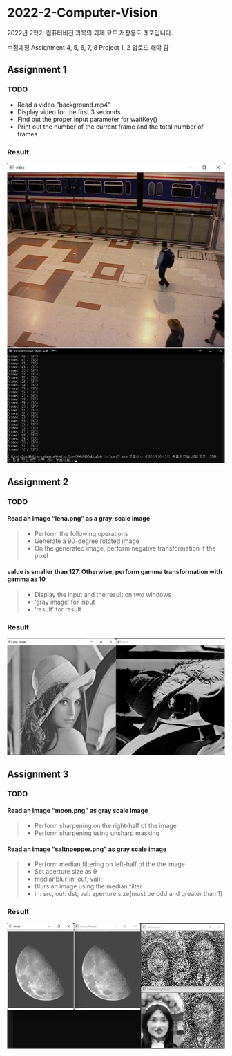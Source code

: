 # 2022-2-Computer-Vision
2022년 2학기 컴퓨터비전 과목의 과제 코드 저장용도 레포입니다.

수정예정
Assignment 4, 5, 6, 7, 8
Project 1, 2
업로드 해야 함

## Assignment 1
### TODO
- Read a video "background.mp4"  
- Display video for the first 3 seconds  
- Find out the proper input parameter for waitKey()  
- Print out the number of the current frame and the total number of frames

### Result
![Assignment1](https://github.com/Jeremy-0204/2022-2-Computer-Vision/blob/main/Results_Screenshots/Assignment1_result1.png)
![Assignment1](https://github.com/Jeremy-0204/2022-2-Computer-Vision/blob/main/Results_Screenshots/Assignment1_result2.png)

## Assignment 2
### TODO
#### Read an image “lena.png” as a gray-scale image
> - Perform the following operations  
> - Generate a 90-degree rotated image
> - On the generated image, perform negative transformation if the pixel 

#### value is smaller than 127. Otherwise, perform gamma transformation with gamma as 10
> - Display the input and the result on two windows
> - ‘gray image’ for input
> - ‘result’ for result

### Result
![Assignment2](https://github.com/Jeremy-0204/2022-2-Computer-Vision/blob/main/Results_Screenshots/Assignment2_result.png)

## Assignment 3
### TODO
#### Read an image “moon.png” as gray scale image
> - Perform sharpening on the right-half of the image
> - Perform sharpening using unsharp masking  

#### Read an image “saltnpepper.png” as gray scale image
> - Perform median filtering on left-half of the the image
> - Set aperture size as 9 
> - medianBlur(in, out, val);
> - Blurs an image using the median filter
> - in: src, out: dst, val: aperture size(must be odd and greater than 1)

### Result
![Assignment3](https://github.com/Jeremy-0204/2022-2-Computer-Vision/blob/main/Results_Screenshots/Assignment3_result.png)
